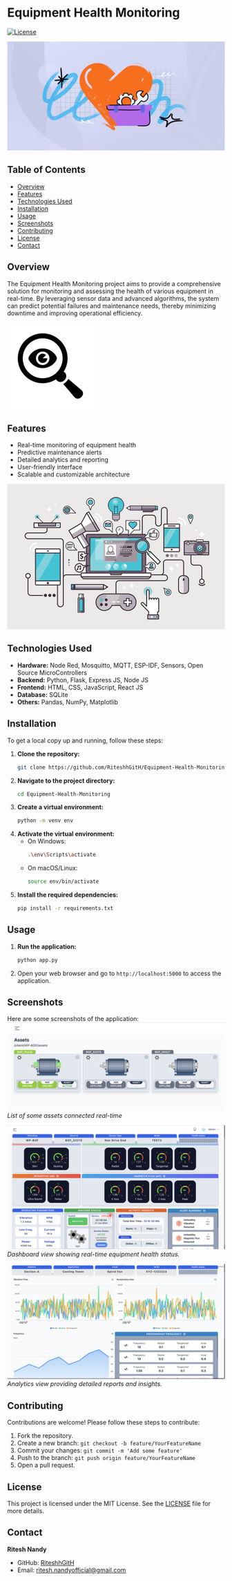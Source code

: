 # Equipment Health Monitoring

[![License](https://img.shields.io/badge/license-MIT-blue.svg)](LICENSE)

<img src="Asset_Images/img.png"> </img>

## Table of Contents
- [Overview](#overview)
- [Features](#features)
- [Technologies Used](#technologies-used)
- [Installation](#installation)
- [Usage](#usage)
- [Screenshots](#screenshots)
- [Contributing](#contributing)
- [License](#license)
- [Contact](#contact)

## Overview
The Equipment Health Monitoring project aims to provide a comprehensive solution for monitoring and assessing the health of various equipment in real-time. By leveraging sensor data and advanced algorithms, the system can predict potential failures and maintenance needs, thereby minimizing downtime and improving operational efficiency.

![Overview](Asset_Images/overview.png)

## Features
- Real-time monitoring of equipment health
- Predictive maintenance alerts
- Detailed analytics and reporting
- User-friendly interface
- Scalable and customizable architecture

![Features](Asset_Images/features.png)

## Technologies Used
- **Hardware:** Node Red, Mosquitto, MQTT, ESP-IDF, Sensors, Open Source MicroControllers
- **Backend:** Python, Flask, Express JS, Node JS
- **Frontend:** HTML, CSS, JavaScript, React JS
- **Database:** SQLite
- **Others:** Pandas, NumPy, Matplotlib

## Installation
To get a local copy up and running, follow these steps:

1. **Clone the repository:**
    ```sh
    git clone https://github.com/RiteshhGitH/Equipment-Health-Monitoring.git
    ```
2. **Navigate to the project directory:**
    ```sh
    cd Equipment-Health-Monitoring
    ```
3. **Create a virtual environment:**
    ```sh
    python -m venv env
    ```
4. **Activate the virtual environment:**
    - On Windows:
        ```sh
        .\env\Scripts\activate
        ```
    - On macOS/Linux:
        ```sh
        source env/bin/activate
        ```
5. **Install the required dependencies:**
    ```sh
    pip install -r requirements.txt
    ```

## Usage
1. **Run the application:**
    ```sh
    python app.py
    ```
2. Open your web browser and go to `http://localhost:5000` to access the application.

## Screenshots
Here are some screenshots of the application:
![Asset Listing](Asset_Images/img3.png)
*List of some assets connected real-time*

![Dashboard](Asset_Images/img2.png)
*Dashboard view showing real-time equipment health status.*

![Analytics](Asset_Images/img1.png)
*Analytics view providing detailed reports and insights.*

## Contributing
Contributions are welcome! Please follow these steps to contribute:

1. Fork the repository.
2. Create a new branch: `git checkout -b feature/YourFeatureName`
3. Commit your changes: `git commit -m 'Add some feature'`
4. Push to the branch: `git push origin feature/YourFeatureName`
5. Open a pull request.

## License
This project is licensed under the MIT License. See the [LICENSE](LICENSE) file for more details.

## Contact
**Ritesh Nandy**
- GitHub: [RiteshhGitH](https://github.com/RiteshhGitH)
- Email: [ritesh.nandyofficial@gmail.com](mailto:ritesh.nandyofficial@gmail.com)
